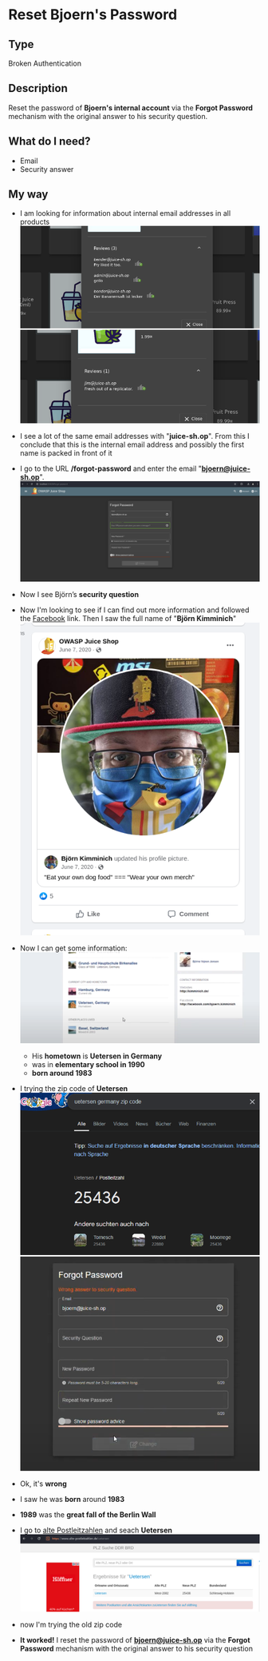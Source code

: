 # Reset Bjoern's Password

## Type

Broken Authentication

## Description

Reset the password of **Bjoern's internal account** via the **Forgot Password** mechanism with the original answer to his security question.

## What do I need?

- Email
- Security answer

## My way

- I am looking for information about internal email addresses in all products
![alt text](emails.png)
![alt text](emails-2.png)
- I see a lot of the same email addresses with "**juice-sh.op**". From this I conclude that this is the internal email address and possibly the first name is packed in front of it

- I go to the URL **/forgot-password** and enter the email "**bjoern@juice-sh.op**".
![alt text](password.png)
- Now I see Björn’s **security question**

- Now I'm looking to see if I can find out more information and followed the [Facebook](https://www.facebook.com/owasp.juiceshop) link.
Then I saw the full name of "**Björn Kimminich**"
![alt text](bjoern.png)

- Now I can get some information:
![alt text](bjoern-2.png)
  - His **hometown** is **Uetersen in Germany**
  - was in **elementary school in 1990**
  - **born around 1983**

- I trying the zip code of **Uetersen**
![alt text](zip-code.png)
![alt text](password-2.png)
- Ok, it's **wrong**
- I saw he was **born** around **1983**
- **1989** was the **great fall of the Berlin Wall**
- I go to [alte Postleitzahlen](https://www.alte-postleitzahlen.de/uetersen) and seach **Uetersen**
![alt text](sip-code-2.png)
- now I'm trying the old zip code

- **It worked!** I reset the password of **bjoern@juice-sh.op** via the **Forgot Password** mechanism with the original answer to his security question
